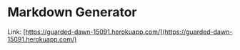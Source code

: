 # Markdown Generator

Link: [https://guarded-dawn-15091.herokuapp.com/](https://guarded-dawn-15091.herokuapp.com/)